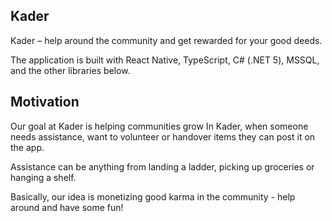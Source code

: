 ## Kader

Kader – help around the community and get rewarded for your good deeds.  

The application is built with React Native, TypeScript, C# (.NET 5), MSSQL, and the other libraries below.

## Motivation

Our goal at Kader is helping communities grow In Kader, when someone needs assistance, want to volunteer or handover items they can post it on the app.

Assistance can be anything from landing a ladder, picking up groceries or hanging a shelf. 

Basically, our idea is monetizing good karma in the community - help around and have some fun!
